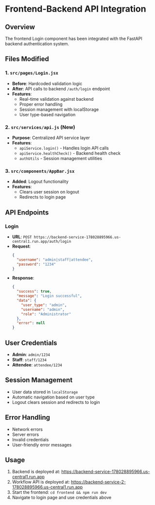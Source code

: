 # Frontend-Backend API Integration

## Overview
The frontend Login component has been integrated with the FastAPI backend authentication system.

## Files Modified

### 1. `src/pages/Login.jsx`
- **Before**: Hardcoded validation logic
- **After**: API calls to backend `/auth/login` endpoint
- **Features**:
  - Real-time validation against backend
  - Proper error handling
  - Session management with localStorage
  - User type-based navigation

### 2. `src/services/api.js` (New)
- **Purpose**: Centralized API service layer
- **Features**:
  - `apiService.login()` - Handles login API calls
  - `apiService.healthCheck()` - Backend health check
  - `authUtils` - Session management utilities

### 3. `src/components/AppBar.jsx`
- **Added**: Logout functionality
- **Features**:
  - Clears user session on logout
  - Redirects to login page

## API Endpoints

### Login
- **URL**: `POST https://backend-service-178028895966.us-central1.run.app/auth/login`
- **Request**:
  ```json
  {
    "username": "admin|staff|attendee",
    "password": "1234"
  }
  ```
- **Response**:
  ```json
  {
    "success": true,
    "message": "Login successful",
    "data": {
      "user_type": "admin",
      "username": "admin",
      "role": "Administrator"
    },
    "error": null
  }
  ```

## User Credentials
- **Admin**: `admin/1234`
- **Staff**: `staff/1234`
- **Attendee**: `attendee/1234`

## Session Management
- User data stored in `localStorage`
- Automatic navigation based on user type
- Logout clears session and redirects to login

## Error Handling
- Network errors
- Server errors
- Invalid credentials
- User-friendly error messages

## Usage
1. Backend is deployed at: https://backend-service-178028895966.us-central1.run.app
2. Workflow API is deployed at: https://backend-service-2-178028895966.us-central1.run.app
3. Start the frontend: `cd frontend && npm run dev`
4. Navigate to login page and use credentials above 